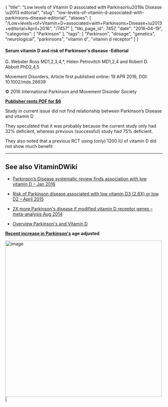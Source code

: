 {
    "title": "Low levels of Vitamin D associated with Parkinson\u2019s Disease \u2013 editorial",
    "slug": "low-levels-of-vitamin-d-associated-with-parkinsons-disease-editorial",
    "aliases": [
        "/Low+levels+of+Vitamin+D+associated+with+Parkinsons+Disease+\u2013+editorial+April+2016",
        "/7457"
    ],
    "tiki_page_id": 7457,
    "date": "2016-04-19",
    "categories": [
        "Parkinson"
    ],
    "tags": [
        "Parkinson",
        "dosage",
        "genetics",
        "neurological",
        "parkinsons",
        "vitamin d",
        "vitamin d receptor"
    ]
}


#### Serum vitamin D and risk of Parkinson's disease -Editorial

G. Webster Ross MD1,2,3,4,*, Helen Petrovitch MD1,2,4 and Robert D. Abbott PhD2,4,5

Movement Disorders, Article first published online: 19 APR 2016, DOI: 10.1002/mds.26639

© 2016 International Parkinson and Movement Disorder Society

 **[Publisher rents PDF for $6](http://onlinelibrary.wiley.com/doi/10.1002/mds.26639/pdf)** 

Study in current issue did not find relationship  between Parkinson’s Disease and vitamin D 

They speculated that it was probably because the current study only had 32%  deficient, whereas previous (successful) study had 75% deficient.

They also noted that a previous RCT using (only) 1200 IU of vitamin D did not show much benefit

---

## See also VitaminDWiki

* [Parkinson’s Disease systematic review finds association with low vitamin D – Jan 2016](/posts/parkinsons-disease-systematic-review-finds-association-with-low-vitamin-d)

* [Risk of Parkinson disease associated with low vitamin D3 (2.6X) or low D2 – April 2015](/posts/risk-of-parkinson-disease-associated-with-low-vitamin-d3-26x-or-low-d2)

* [2X more Parkinson's disease if modified vitamin D receptor genes – meta-analysis Aug 2014](/posts/2x-more-parkinsons-disease-if-modified-vitamin-d-receptor-genes-meta-analysis)

* [Overview Parkinson's and Vitamin D](/posts/overview-parkinsons-and-vitamin-d) 

 **[Recent increase in Parkinson's](/posts/incidence-of-22-health-problems-related-to-vitamin-d-have-doubled-in-a-decade) age adjusted** 

<img src="https://d1bk1kqxc0sym.cloudfront.net/attachments/jpeg/parkinson.jpg" alt="image" width="500">|